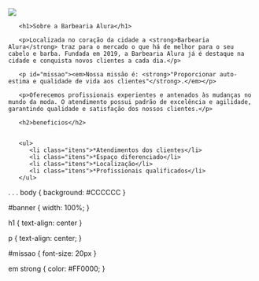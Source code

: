 <!DOCTYPE html>
<html lang="pt-br">
   <head>
         <meta charset="UTC-8">
         <title>Barbearia Alura</title>
         <link rel="stylesheet" href="style.css"
   </head>

   <body>
       <img id="banner" src="banner.jpg">

       <h1>Sobre a Barbearia Alura</h1>

       <p>Localizada no coração da cidade a <strong>Barbearia Alura</strong> traz para o mercado o que há de melhor para o seu cabelo e barba. Fundada em 2019, a Barbearia Alura já é destaque na cidade e conquista novos clientes a cada dia.</p>

       <p id="missao"><em>Nossa missão é: <strong>"Proporcionar auto-estima e qualidade de vida aos clientes"</strong>.</em></p>

       <p>Oferecemos profissionais experientes e antenados às mudanças no mundo da moda. O atendimento possui padrão de excelência e agilidade, garantindo qualidade e satisfação dos nossos clientes.</p>

       <h2>beneficios</h2>


       <ul>
          <li class="itens">*Atendimentos dos clientes</li>
          <li class="itens">*Espaço diferenciado</li>
          <li class="itens">*Localização</li>
          <li class="itens">*Profissionais qualificados</li>
       </ul>
   </body>
</html>
.
.
.
body {
     background: #CCCCCC
 }

 #banner {
    width: 100%;
 }

 h1 {
     text-align: center
 }

p {
    text-align: center;
 }

#missao {
    font-size: 20px
}

 em strong {
    color: #FF0000;
 }
